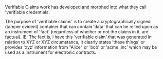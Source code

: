 Verifiable Claims work has developed and morphed into what they call 'verifiable credentials'.  

The purpose of 'verifiable claims' is to create a cryptographically signed (tamper evident) container that can contain 'data' that can be relied upon as an instrument of 'fact' (regardless of whether or not the claims in it, are factual).  IE: The fact is, i have this 'verifiable claim' that was generated in relation to XYZ or XYZ circumstance, it clearly states 'these things' or provides 'xyz' information from "Alice" or 'bob' or 'acme .inc' which may be used as a instrument for electronic contracts.